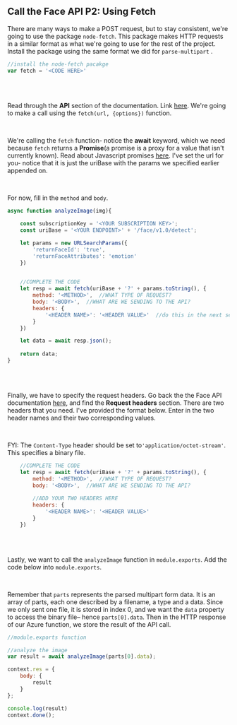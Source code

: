 ## Call the Face API P2: Using Fetch

There are many ways to make a POST request, but to stay consistent, we're going to use the package  `node-fetch`.  This package makes HTTP requests in a similar format as what we're going to use for the rest of the project. Install the package using the same format we did for `parse-multipart` . 

```js
//install the node-fetch pacakge
var fetch = '<CODE HERE>'
```

<br />
<br />

Read through the **API** section of the documentation.  Link [here](https://www.npmjs.com/package/node-fetch#api). We're going to make a call using the `fetch(url, {options})` function.

<br />


We're calling the `fetch` function- notice the **await** keyword, which we need because `fetch` returns a **Promise**(a promise is a proxy for a value that isn't currently known). Read about Javascript promises [here](https://developer.mozilla.org/en-US/docs/Web/JavaScript/Reference/Global_Objects/Promise). I've set the url for you- notice that it is just the uriBase with the params we specified earlier appended on.

<br />

For now, fill in the `method`  and `body`.  

```js
async function analyzeImage(img){
    
    const subscriptionKey = '<YOUR SUBSCRIPTION KEY>';
    const uriBase = '<YOUR ENDPOINT>' + '/face/v1.0/detect';

    let params = new URLSearchParams({
        'returnFaceId': 'true',
        'returnFaceAttributes': 'emotion'
    })

    
    //COMPLETE THE CODE
    let resp = await fetch(uriBase + '?' + params.toString(), {
        method: '<METHOD>',  //WHAT TYPE OF REQUEST?
        body: '<BODY>',  //WHAT ARE WE SENDING TO THE API?
        headers: {
            '<HEADER NAME>': '<HEADER VALUE>'  //do this in the next section
        }
    })

    let data = await resp.json();
    
    return data; 
}
```

<br />
<br />

Finally, we have to specify the request headers. Go back the the Face API documentation [here](https://westus.dev.cognitive.microsoft.com/docs/services/563879b61984550e40cbbe8d/operations/563879b61984550f30395236), and find the **Request headers** section. There are two headers that you need. I've provided the format below. Enter in the two header names and their two corresponding values. 

<br />

FYI: The `Content-Type`  header should be set to`'application/octet-stream'`.  This specifies a binary file.

```js
    //COMPLETE THE CODE
    let resp = await fetch(uriBase + '?' + params.toString(), {
        method: '<METHOD>',  //WHAT TYPE OF REQUEST?
        body: '<BODY>',  //WHAT ARE WE SENDING TO THE API?
      
      	//ADD YOUR TWO HEADERS HERE
        headers: {
            '<HEADER NAME>': '<HEADER VALUE>'
        }
    })
```

<br />
<br />


Lastly, we want to call the `analyzeImage`  function in `module.exports`.  Add the code below into `module.exports`.   

<br />

Remember that `parts` represents the parsed multipart form data. It is an array of parts, each one described by a filename, a type and a data. Since we only sent one file, it is stored in index 0, and we want the `data`  property to access the binary file– hence `parts[0].data`.  Then in the HTTP response of our Azure function, we store the result of the API call.

```js
//module.exports function

//analyze the image
var result = await analyzeImage(parts[0].data);

context.res = {
	body: {
		result
	}
};

console.log(result)
context.done(); 

```



